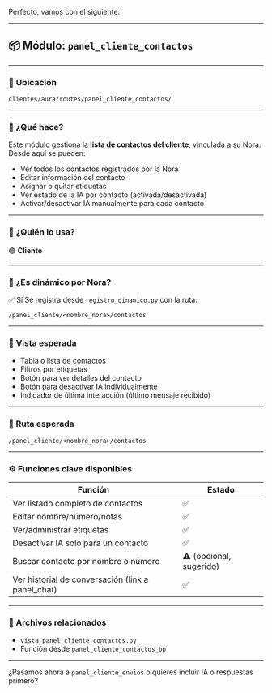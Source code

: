 Perfecto, vamos con el siguiente:

---

## 📦 Módulo: `panel_cliente_contactos`

---

### 📍 **Ubicación**

`clientes/aura/routes/panel_cliente_contactos/`

---

### 🧠 **¿Qué hace?**

Este módulo gestiona la **lista de contactos del cliente**, vinculada a su Nora. Desde aquí se pueden:

* Ver todos los contactos registrados por la Nora
* Editar información del contacto
* Asignar o quitar etiquetas
* Ver estado de la IA por contacto (activada/desactivada)
* Activar/desactivar IA manualmente para cada contacto

---

### 👥 **¿Quién lo usa?**

🟢 **Cliente**

---

### 🔁 **¿Es dinámico por Nora?**

✅ Sí
Se registra desde `registro_dinamico.py` con la ruta:

```
/panel_cliente/<nombre_nora>/contactos
```

---

### 📄 **Vista esperada**

* Tabla o lista de contactos
* Filtros por etiquetas
* Botón para ver detalles del contacto
* Botón para desactivar IA individualmente
* Indicador de última interacción (último mensaje recibido)

---

### 🔗 Ruta esperada

```
/panel_cliente/<nombre_nora>/contactos
```

---

### ⚙️ Funciones clave disponibles

| Función                                            | Estado                  |
| -------------------------------------------------- | ----------------------- |
| Ver listado completo de contactos                  | ✅                       |
| Editar nombre/número/notas                         | ✅                       |
| Ver/administrar etiquetas                          | ✅                       |
| Desactivar IA solo para un contacto                | ✅                       |
| Buscar contacto por nombre o número                | ⚠️ (opcional, sugerido) |
| Ver historial de conversación (link a panel\_chat) | ✅                       |

---

### 📂 Archivos relacionados

* `vista_panel_cliente_contactos.py`
* Función desde `panel_cliente_contactos_bp`

---

¿Pasamos ahora a `panel_cliente_envios` o quieres incluir IA o respuestas primero?
